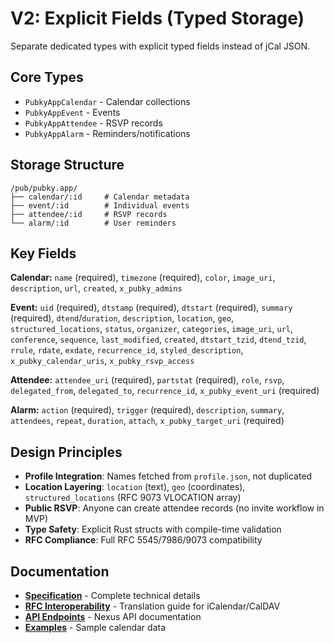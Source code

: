 # V2: Explicit Fields (Typed Storage)

Separate dedicated types with explicit typed fields instead of jCal JSON.

## Core Types

- `PubkyAppCalendar` - Calendar collections
- `PubkyAppEvent` - Events
- `PubkyAppAttendee` - RSVP records
- `PubkyAppAlarm` - Reminders/notifications

## Storage Structure

```
/pub/pubky.app/
├── calendar/:id     # Calendar metadata
├── event/:id        # Individual events
├── attendee/:id     # RSVP records
└── alarm/:id        # User reminders
```

## Key Fields

**Calendar:** `name` (required), `timezone` (required), `color`, `image_uri`,
`description`, `url`, `created`, `x_pubky_admins`

**Event:** `uid` (required), `dtstamp` (required), `dtstart` (required),
`summary` (required), `dtend`/`duration`, `description`, `location`, `geo`,
`structured_locations`, `status`, `organizer`, `categories`, `image_uri`, `url`,
`conference`, `sequence`, `last_modified`, `created`, `dtstart_tzid`,
`dtend_tzid`, `rrule`, `rdate`, `exdate`, `recurrence_id`, `styled_description`,
`x_pubky_calendar_uris`, `x_pubky_rsvp_access`

**Attendee:** `attendee_uri` (required), `partstat` (required), `role`, `rsvp`,
`delegated_from`, `delegated_to`, `recurrence_id`, `x_pubky_event_uri`
(required)

**Alarm:** `action` (required), `trigger` (required), `description`, `summary`,
`attendees`, `repeat`, `duration`, `attach`, `x_pubky_target_uri` (required)

## Design Principles

- **Profile Integration**: Names fetched from `profile.json`, not duplicated
- **Location Layering**: `location` (text), `geo` (coordinates),
  `structured_locations` (RFC 9073 VLOCATION array)
- **Public RSVP**: Anyone can create attendee records (no invite workflow in
  MVP)
- **Type Safety**: Explicit Rust structs with compile-time validation
- **RFC Compliance**: Full RFC 5545/7986/9073 compatibility

## Documentation

- **[Specification](pubky-ical-specification.md)** - Complete technical details
- **[RFC Interoperability](RFC-CalDAV-Interoperability.md)** - Translation guide
  for iCalendar/CalDAV
- **[API Endpoints](nexus-endpoints.md)** - Nexus API documentation
- **[Examples](event-examples.md)** - Sample calendar data
